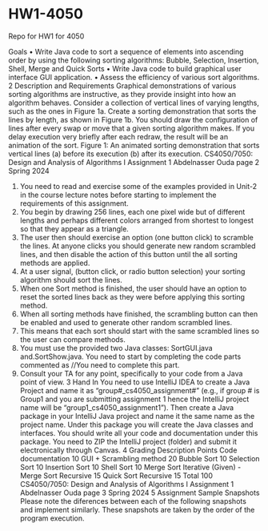 # HW1-4050
Repo for HW1 for 4050

Goals
• Write Java code to sort a sequence of elements into ascending order by using the
following sorting algorithms: Bubble, Selection, Insertion, Shell, Merge and Quick
Sorts
• Write Java code to build graphical user interface GUI application.
• Assess the efficiency of various sort algorithms.
2 Description and Requirements
Graphical demonstrations of various sorting algorithms are instructive, as they provide
insight into how an algorithm behaves. Consider a collection of vertical lines of varying
lengths, such as the ones in Figure 1a. Create a sorting demonstration that sorts the lines by
length, as shown in Figure 1b.
You should draw the configuration of lines after every swap or move that a given sorting
algorithm makes. If you delay execution very briefly after each redraw, the result will be an
animation of the sort.
Figure 1: An animated sorting demonstration that sorts vertical lines
(a) before its execution (b) after its execution.
CS4050/7050: Design and Analysis of Algorithms I Assignment 1
Abdelnasser Ouda page 2 Spring 2024
1. You need to read and exercise some of the examples provided in Unit-2 in the course
lecture notes before starting to implement the requirements of this assignment.
2. You begin by drawing 256 lines, each one pixel wide but of different lengths and perhaps
different colors arranged from shortest to longest so that they appear as a triangle.
3. The user then should exercise an option (one button click) to scramble the lines. At
anyone clicks you should generate new random scrambled lines, and then disable the
action of this button until the all sorting methods are applied.
4. At a user signal, (button click, or radio button selection) your sorting algorithm should
sort the lines.
5. When one Sort method is finished, the user should have an option to reset the sorted lines
back as they were before applying this sorting method.
6. When all sorting methods have finished, the scrambling button can then be enabled and
used to generate other random scrambled lines.
7. This means that each sort should start with the same scrambled lines so the user can
compare methods.
8. You must use the provided two Java classes: SortGUI.java and.SortShow.java. You need
to start by completing the code parts commented as //You need to complete this part.
9. Consult your TA for any point, specifically to your code from a Java point of view.
3 Hand In
You need to use IntelliJ IDEA to create a Java Project and name it as
“group#_cs4050_assignment#” (e.g., if group # is Group1 and you are submitting
assignment 1 hence the IntelliJ project name will be “group1_cs4050_assignment1”). Then
create a Java package in your IntelliJ Java project and name it the same name as the project
name. Under this package you will create the Java classes and interfaces. You should write
all your code and documentation under this package. You need to ZIP the IntelliJ project
(folder) and submit it electronically through Canvas.
4 Grading
Description Points
Code documentation 10
GUI + Scrambling method 20
Bubble Sort 10
Selection Sort 10
Insertion Sort 10
Shell Sort 10
Merge Sort Iterative (Given) -
Merge Sort Recursive 15
Quick Sort Recursive 15
Total 100
CS4050/7050: Design and Analysis of Algorithms I Assignment 1
Abdelnasser Ouda page 3 Spring 2024
5 Assignment Sample Snapshots
Please note the diferences between each of the following snapshots and implement similarly.
These snapshots are taken by the order of the program execution.
